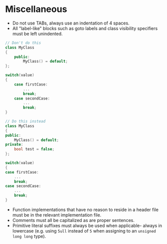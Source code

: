 # Miscellaneous

- Do not use TABs, always use an indentation of 4 spaces.
- All "label-like" blocks such as goto labels and class visibility specifiers must be left unindented.
```c++
// Don't do this
class MyClass
{
    public:
        MyClass() = default;
};

switch(value)
{
    case firstCase: 
        ...
        break;
    case secondCase:
        ...
        break;
}

// Do this instead
class MyClass
{
public:
    MyClass() = default;
private:
    bool test = false;
};

switch(value)
{
case firstCase:
    ...
    break;
case secondCase:
    ...
    break;
}
```
- Function implementations that have no reason to reside in a header file must be in the relevant implementation file.
- Comments must all be capitalized as are proper sentences.
- Primitive literal suffixes must always be used when applicable- always in lowercase (e.g. using `5ull` instead of `5` when assigning to an `unsigned long long` type).
